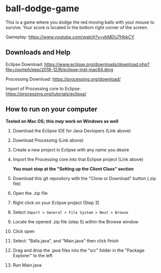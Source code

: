 # ball-dodge-game
This is a game where you dodge the red moving balls with your mouse to survive. Your score is located in the bottom right corner of the screen.

Gameplay: https://www.youtube.com/watch?v=vbMDU7HbkCY

## Downloads and Help

Eclipse Download: https://www.eclipse.org/downloads/download.php?file=/oomph/epp/2018-12/R/eclipse-inst-mac64.dmg

Processing Download: https://processing.org/download/

Import of Processing core to Eclipse: https://processing.org/tutorials/eclipse/


## How to run on your computer
**Tested on Mac OS; this _may_ work on Windows as well**

1. Download the Eclipse IDE for Java Devlopers (Link above)
2. Download Processing (Link above)
3. Create a new project in Eclipse with any name you desire
4. Import the Processing core into that Eclipse project (Link above)

   **You must stop at the "Setting up the Client Class" section**
   
5. Download this git repository with the "Clone or Download" button (.zip file)
6. Open the .zip file
7. Right click on your Eclipse project (Step 3)
8. Select `Import > General > File System > Next > Browse`
9. Locate the opened .zip file (step 5) within the Browse window
10. Click open
11. Select: "Balls.java", and "Main.java" then click finish
12. Drag and drop the .java files into the "src" folder in the "Package Explorer" to the left
13. Run Main.java
